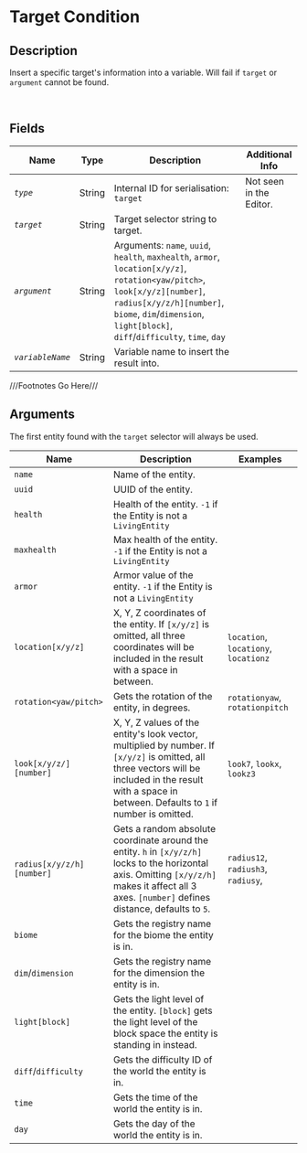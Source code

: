 Target Condition
============= 

## Description

Insert a specific target's information into a variable. Will fail if `target` or `argument` cannot be found.

<br />

## Fields

| Name     | Type   | Description | Additional Info |
| -------- | ------ | ----------- | --------------- |
| *`type`* | String |      Internal ID for serialisation: `target`       |         Not seen in the Editor.        |
| *`target`* | String |      Target selector string to target.       |                 |
| *`argument`* | String |      Arguments: `name`, `uuid`, `health`, `maxhealth`, `armor`, `location[x/y/z]`, `rotation<yaw/pitch>`, `look[x/y/z][number]`, `radius[x/y/z/h][number]`, `biome`, `dim`/`dimension`, `light[block]`, `diff`/`difficulty`, `time`, `day`       |                 |
| *`variableName`* | String |      Variable name to insert the result into.       |                 |

///Footnotes Go Here///

[^-1]: Fields in *italics* are required for the Object to be valid.  

## Arguments

The first entity found with the `target` selector will always be used.

| Name                      | Description                                                                                                                                                                                                | Examples                             |
| ------------------------- | ---------------------------------------------------------------------------------------------------------------------------------------------------------------------------------------------------------- | ------------------------------------ |
| `name`                    | Name of the entity.                                                                                                                                                                                        |                                      |
| `uuid`                    | UUID of the entity.                                                                                                                                                                                        |                                      |
| `health`                  | Health of the entity. `-1` if the Entity is not a `LivingEntity`                                                                                                                                           |                                      |
| `maxhealth`               | Max health of the entity. `-1` if the Entity is not a `LivingEntity`                                                                                                                                       |                                      |
| `armor`                   | Armor value of the entity. `-1` if the Entity is not a `LivingEntity`                                                                                                                                      |                                      |
| `location[x/y/z]`         | X, Y, Z coordinates of the entity. If `[x/y/z]` is omitted, all three coordinates will be included in the result with a space in between.                                                                  | `location`, `locationy`, `locationz` |
| `rotation<yaw/pitch>`     | Gets the rotation of the entity, in degrees.                                                                                                                                                               | `rotationyaw`, `rotationpitch`       |
| `look[x/y/z/][number]`    | X, Y, Z values of the entity's look vector, multiplied by number. If `[x/y/z]` is omitted, all three vectors will be included in the result with a space in between. Defaults to `1` if number is omitted. | `look7`, `lookx`, `lookz3`           |
| `radius[x/y/z/h][number]` | Gets a random absolute coordinate around the entity. `h` in `[x/y/z/h]` locks to the horizontal axis. Omitting `[x/y/z/h]` makes it affect all 3 axes.  `[number]` defines distance, defaults to `5`.      | `radius12`, `radiush3`, `radiusy`,   |
| `biome`                   | Gets the registry name for the biome the entity is in.                                                                                                                                                     |                                      |
| `dim`/`dimension`         | Gets the registry name for the dimension the entity is in.                                                                                                                                                 |                                      |
| `light[block]`            | Gets the light level of the entity. `[block]` gets the light level of the block space the entity is standing in instead.                                                                                   |                                      |
| `diff`/`difficulty`       | Gets the difficulty ID of the world the entity is in.                                                                                                                                                      |                                      |
| `time`                    | Gets the time of the world the entity is in.                                                                                                                                                               |                                      |
| `day`                     | Gets the day of the world the entity is in.                                                                                                                                                                |                                      |
